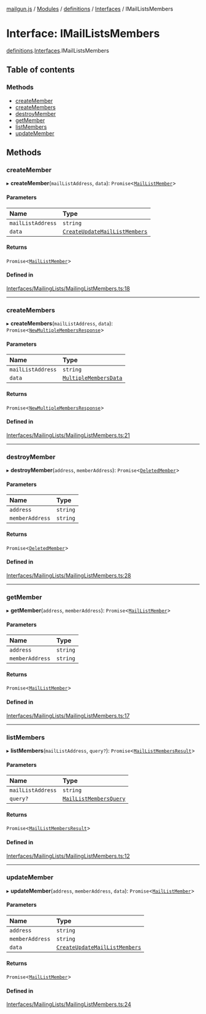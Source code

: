 [mailgun.js](../README.md) / [Modules](../modules.md) / [definitions](../modules/definitions.md) / [Interfaces](../modules/definitions.Interfaces.md) / IMailListsMembers

# Interface: IMailListsMembers

[definitions](../modules/definitions.md).[Interfaces](../modules/definitions.Interfaces.md).IMailListsMembers

## Table of contents

### Methods

- [createMember](definitions.Interfaces.IMailListsMembers.md#createmember)
- [createMembers](definitions.Interfaces.IMailListsMembers.md#createmembers)
- [destroyMember](definitions.Interfaces.IMailListsMembers.md#destroymember)
- [getMember](definitions.Interfaces.IMailListsMembers.md#getmember)
- [listMembers](definitions.Interfaces.IMailListsMembers.md#listmembers)
- [updateMember](definitions.Interfaces.IMailListsMembers.md#updatemember)

## Methods

### createMember

▸ **createMember**(`mailListAddress`, `data`): `Promise`\<[`MailListMember`](../modules/definitions.md#maillistmember)\>

#### Parameters

| Name | Type |
| :------ | :------ |
| `mailListAddress` | `string` |
| `data` | [`CreateUpdateMailListMembers`](../modules/definitions.md#createupdatemaillistmembers) |

#### Returns

`Promise`\<[`MailListMember`](../modules/definitions.md#maillistmember)\>

#### Defined in

[Interfaces/MailingLists/MailingListMembers.ts:18](https://github.com/mailgun/mailgun.js/blob/703cf80/lib/Interfaces/MailingLists/MailingListMembers.ts#L18)

___

### createMembers

▸ **createMembers**(`mailListAddress`, `data`): `Promise`\<[`NewMultipleMembersResponse`](../modules/definitions.md#newmultiplemembersresponse)\>

#### Parameters

| Name | Type |
| :------ | :------ |
| `mailListAddress` | `string` |
| `data` | [`MultipleMembersData`](../modules/definitions.md#multiplemembersdata) |

#### Returns

`Promise`\<[`NewMultipleMembersResponse`](../modules/definitions.md#newmultiplemembersresponse)\>

#### Defined in

[Interfaces/MailingLists/MailingListMembers.ts:21](https://github.com/mailgun/mailgun.js/blob/703cf80/lib/Interfaces/MailingLists/MailingListMembers.ts#L21)

___

### destroyMember

▸ **destroyMember**(`address`, `memberAddress`): `Promise`\<[`DeletedMember`](../modules/definitions.md#deletedmember)\>

#### Parameters

| Name | Type |
| :------ | :------ |
| `address` | `string` |
| `memberAddress` | `string` |

#### Returns

`Promise`\<[`DeletedMember`](../modules/definitions.md#deletedmember)\>

#### Defined in

[Interfaces/MailingLists/MailingListMembers.ts:28](https://github.com/mailgun/mailgun.js/blob/703cf80/lib/Interfaces/MailingLists/MailingListMembers.ts#L28)

___

### getMember

▸ **getMember**(`address`, `memberAddress`): `Promise`\<[`MailListMember`](../modules/definitions.md#maillistmember)\>

#### Parameters

| Name | Type |
| :------ | :------ |
| `address` | `string` |
| `memberAddress` | `string` |

#### Returns

`Promise`\<[`MailListMember`](../modules/definitions.md#maillistmember)\>

#### Defined in

[Interfaces/MailingLists/MailingListMembers.ts:17](https://github.com/mailgun/mailgun.js/blob/703cf80/lib/Interfaces/MailingLists/MailingListMembers.ts#L17)

___

### listMembers

▸ **listMembers**(`mailListAddress`, `query?`): `Promise`\<[`MailListMembersResult`](../modules/definitions.md#maillistmembersresult)\>

#### Parameters

| Name | Type |
| :------ | :------ |
| `mailListAddress` | `string` |
| `query?` | [`MailListMembersQuery`](../modules/definitions.md#maillistmembersquery) |

#### Returns

`Promise`\<[`MailListMembersResult`](../modules/definitions.md#maillistmembersresult)\>

#### Defined in

[Interfaces/MailingLists/MailingListMembers.ts:12](https://github.com/mailgun/mailgun.js/blob/703cf80/lib/Interfaces/MailingLists/MailingListMembers.ts#L12)

___

### updateMember

▸ **updateMember**(`address`, `memberAddress`, `data`): `Promise`\<[`MailListMember`](../modules/definitions.md#maillistmember)\>

#### Parameters

| Name | Type |
| :------ | :------ |
| `address` | `string` |
| `memberAddress` | `string` |
| `data` | [`CreateUpdateMailListMembers`](../modules/definitions.md#createupdatemaillistmembers) |

#### Returns

`Promise`\<[`MailListMember`](../modules/definitions.md#maillistmember)\>

#### Defined in

[Interfaces/MailingLists/MailingListMembers.ts:24](https://github.com/mailgun/mailgun.js/blob/703cf80/lib/Interfaces/MailingLists/MailingListMembers.ts#L24)

